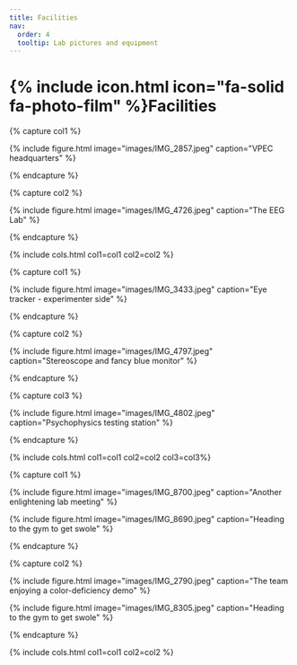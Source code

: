 ```yaml
---
title: Facilities
nav:
  order: 4
  tooltip: Lab pictures and equipment
---
```


# {% include icon.html icon="fa-solid fa-photo-film" %}Facilities

{% capture col1 %}

{%
  include figure.html
  image="images/IMG_2857.jpeg"
  caption="VPEC headquarters"
%}

{% endcapture %}

{% capture col2 %}

{%
  include figure.html
  image="images/IMG_4726.jpeg"
  caption="The EEG Lab"
%}

{% endcapture %}

{% include cols.html col1=col1 col2=col2 %}


{% capture col1 %}

{%
  include figure.html
  image="images/IMG_3433.jpeg"
  caption="Eye tracker - experimenter side"
%}

{% endcapture %}

{% capture col2 %}

{%
  include figure.html
  image="images/IMG_4797.jpeg"
  caption="Stereoscope and fancy blue monitor"
%}

{% endcapture %}

{% capture col3 %}

{%
  include figure.html
  image="images/IMG_4802.jpeg"
  caption="Psychophysics testing station"
%}

{% endcapture %}

{% include cols.html col1=col1 col2=col2 col3=col3%}


{% capture col1 %}

{%
  include figure.html
  image="images/IMG_8700.jpeg"
  caption="Another enlightening lab meeting"
%}

{%
  include figure.html
  image="images/IMG_8690.jpeg"
  caption="Heading to the gym to get swole"
%}

{% endcapture %}

{% capture col2 %}

{%
  include figure.html
  image="images/IMG_2790.jpeg"
  caption="The team enjoying a color-deficiency demo"
%}

{%
  include figure.html
  image="images/IMG_8305.jpeg"
  caption="Heading to the gym to get swole"
%}

{% endcapture %}

{% include cols.html col1=col1 col2=col2 %}
